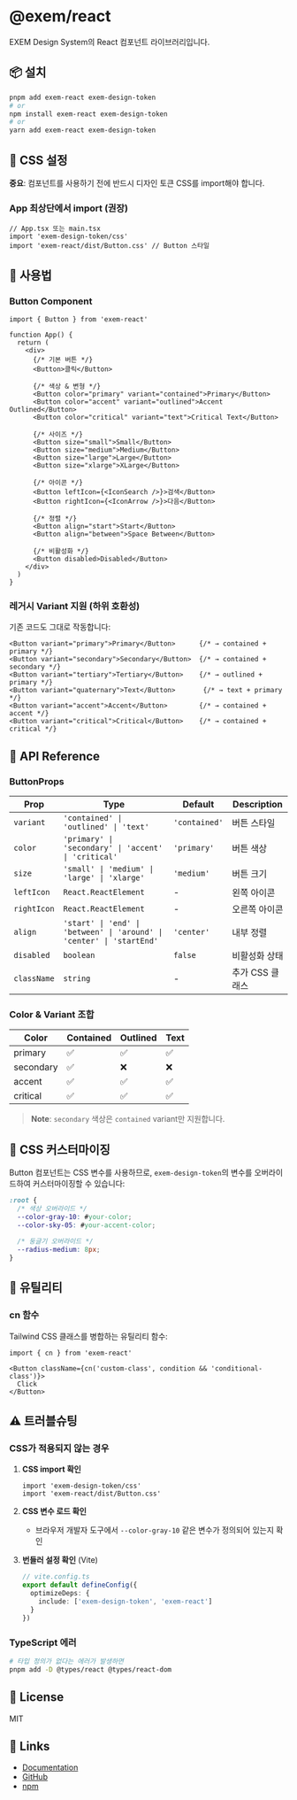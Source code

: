 # @exem/react

EXEM Design System의 React 컴포넌트 라이브러리입니다.

## 📦 설치

```bash
pnpm add exem-react exem-design-token
# or
npm install exem-react exem-design-token
# or
yarn add exem-react exem-design-token
```

## 🎨 CSS 설정

**중요**: 컴포넌트를 사용하기 전에 반드시 디자인 토큰 CSS를 import해야 합니다.

### App 최상단에서 import (권장)

```tsx
// App.tsx 또는 main.tsx
import 'exem-design-token/css'
import 'exem-react/dist/Button.css' // Button 스타일
```

## 🚀 사용법

### Button Component

```tsx
import { Button } from 'exem-react'

function App() {
  return (
    <div>
      {/* 기본 버튼 */}
      <Button>클릭</Button>

      {/* 색상 & 변형 */}
      <Button color="primary" variant="contained">Primary</Button>
      <Button color="accent" variant="outlined">Accent Outlined</Button>
      <Button color="critical" variant="text">Critical Text</Button>

      {/* 사이즈 */}
      <Button size="small">Small</Button>
      <Button size="medium">Medium</Button>
      <Button size="large">Large</Button>
      <Button size="xlarge">XLarge</Button>

      {/* 아이콘 */}
      <Button leftIcon={<IconSearch />}>검색</Button>
      <Button rightIcon={<IconArrow />}>다음</Button>

      {/* 정렬 */}
      <Button align="start">Start</Button>
      <Button align="between">Space Between</Button>
      
      {/* 비활성화 */}
      <Button disabled>Disabled</Button>
    </div>
  )
}
```

### 레거시 Variant 지원 (하위 호환성)

기존 코드도 그대로 작동합니다:

```tsx
<Button variant="primary">Primary</Button>      {/* → contained + primary */}
<Button variant="secondary">Secondary</Button>  {/* → contained + secondary */}
<Button variant="tertiary">Tertiary</Button>    {/* → outlined + primary */}
<Button variant="quaternary">Text</Button>       {/* → text + primary */}
<Button variant="accent">Accent</Button>        {/* → contained + accent */}
<Button variant="critical">Critical</Button>    {/* → contained + critical */}
```

## 📖 API Reference

### ButtonProps

| Prop | Type | Default | Description |
|------|------|---------|-------------|
| `variant` | `'contained' \| 'outlined' \| 'text'` | `'contained'` | 버튼 스타일 |
| `color` | `'primary' \| 'secondary' \| 'accent' \| 'critical'` | `'primary'` | 버튼 색상 |
| `size` | `'small' \| 'medium' \| 'large' \| 'xlarge'` | `'medium'` | 버튼 크기 |
| `leftIcon` | `React.ReactElement` | - | 왼쪽 아이콘 |
| `rightIcon` | `React.ReactElement` | - | 오른쪽 아이콘 |
| `align` | `'start' \| 'end' \| 'between' \| 'around' \| 'center' \| 'startEnd'` | `'center'` | 내부 정렬 |
| `disabled` | `boolean` | `false` | 비활성화 상태 |
| `className` | `string` | - | 추가 CSS 클래스 |

### Color & Variant 조합

| Color | Contained | Outlined | Text |
|-------|-----------|----------|------|
| primary | ✅ | ✅ | ✅ |
| secondary | ✅ | ❌ | ❌ |
| accent | ✅ | ✅ | ✅ |
| critical | ✅ | ✅ | ✅ |

> **Note**: `secondary` 색상은 `contained` variant만 지원합니다.

## 🎨 CSS 커스터마이징

Button 컴포넌트는 CSS 변수를 사용하므로, `exem-design-token`의 변수를 오버라이드하여 커스터마이징할 수 있습니다:

```css
:root {
  /* 색상 오버라이드 */
  --color-gray-10: #your-color;
  --color-sky-05: #your-accent-color;
  
  /* 둥글기 오버라이드 */
  --radius-medium: 8px;
}
```

## 🔧 유틸리티

### cn 함수

Tailwind CSS 클래스를 병합하는 유틸리티 함수:

```tsx
import { cn } from 'exem-react'

<Button className={cn('custom-class', condition && 'conditional-class')}>
  Click
</Button>
```

## ⚠️ 트러블슈팅

### CSS가 적용되지 않는 경우

1. **CSS import 확인**
   ```tsx
   import 'exem-design-token/css'
   import 'exem-react/dist/Button.css'
   ```

2. **CSS 변수 로드 확인**
   - 브라우저 개발자 도구에서 `--color-gray-10` 같은 변수가 정의되어 있는지 확인

3. **번들러 설정 확인** (Vite)
   ```ts
   // vite.config.ts
   export default defineConfig({
     optimizeDeps: {
       include: ['exem-design-token', 'exem-react']
     }
   })
   ```

### TypeScript 에러

```bash
# 타입 정의가 없다는 에러가 발생하면
pnpm add -D @types/react @types/react-dom
```

## 📝 License

MIT

## 🔗 Links

- [Documentation](https://design.exem.io)
- [GitHub](https://github.com/exem/design-system)
- [npm](https://www.npmjs.com/package/exem-react)